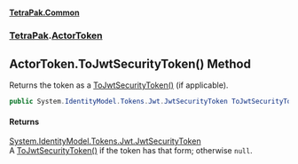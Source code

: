 #### [TetraPak.Common](index.md 'index')
### [TetraPak](TetraPak.md 'TetraPak').[ActorToken](TetraPak_ActorToken.md 'TetraPak.ActorToken')
## ActorToken.ToJwtSecurityToken() Method
Returns the token as a [ToJwtSecurityToken()](TetraPak_ActorToken_ToJwtSecurityToken().md 'TetraPak.ActorToken.ToJwtSecurityToken()') (if applicable).  
```csharp
public System.IdentityModel.Tokens.Jwt.JwtSecurityToken ToJwtSecurityToken();
```
#### Returns
[System.IdentityModel.Tokens.Jwt.JwtSecurityToken](https://docs.microsoft.com/en-us/dotnet/api/System.IdentityModel.Tokens.Jwt.JwtSecurityToken 'System.IdentityModel.Tokens.Jwt.JwtSecurityToken')  
A [ToJwtSecurityToken()](TetraPak_ActorToken_ToJwtSecurityToken().md 'TetraPak.ActorToken.ToJwtSecurityToken()') if the token has that form; otherwise `null`.  
